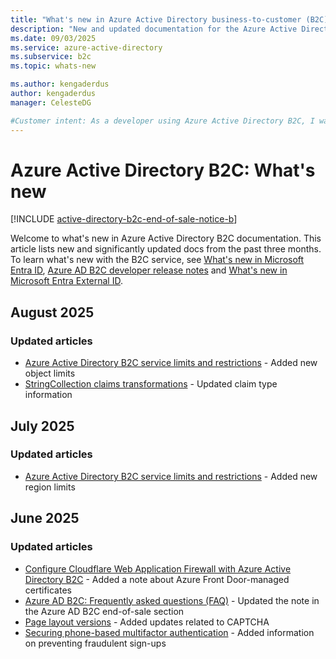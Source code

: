 ```yaml
---
title: "What's new in Azure Active Directory business-to-customer (B2C)"
description: "New and updated documentation for the Azure Active Directory business-to-customer (B2C)."
ms.date: 09/03/2025
ms.service: azure-active-directory
ms.subservice: b2c
ms.topic: whats-new

ms.author: kengaderdus
author: kengaderdus
manager: CelesteDG

#Customer intent: As a developer using Azure Active Directory B2C, I want to stay updated on the latest documentation changes and new features, so that I can effectively use and implement the B2C service in my applications.
---
```


# Azure Active Directory B2C: What's new
[!INCLUDE [active-directory-b2c-end-of-sale-notice-b](../../includes/active-directory-b2c-end-of-sale-notice-b.md)]

Welcome to what's new in Azure Active Directory B2C documentation. This article lists new and significantly updated docs from the past three months. To learn what's new with the B2C service, see [What's new in Microsoft Entra ID](../active-directory/fundamentals/whats-new.md), [Azure AD B2C developer release notes](custom-policy-developer-notes.md) and [What's new in Microsoft Entra External ID](/entra/external-id/whats-new-docs).

## August 2025

### Updated articles

- [Azure Active Directory B2C service limits and restrictions](service-limits.md) - Added new object limits
- [StringCollection claims transformations](stringcollection-transformations.md) - Updated claim type information

## July 2025

### Updated articles

- [Azure Active Directory B2C service limits and restrictions](service-limits.md) - Added new region limits

## June 2025

### Updated articles

- [Configure Cloudflare Web Application Firewall with Azure Active Directory B2C](partner-cloudflare.md) - Added a note about Azure Front Door-managed certificates
- [Azure AD B2C: Frequently asked questions (FAQ)](faq.yml) - Updated the note in the Azure AD B2C end-of-sale section
- [Page layout versions](page-layout.md) - Added updates related to CAPTCHA
- [Securing phone-based multifactor authentication](phone-based-mfa.md) - Added information on preventing fraudulent sign-ups